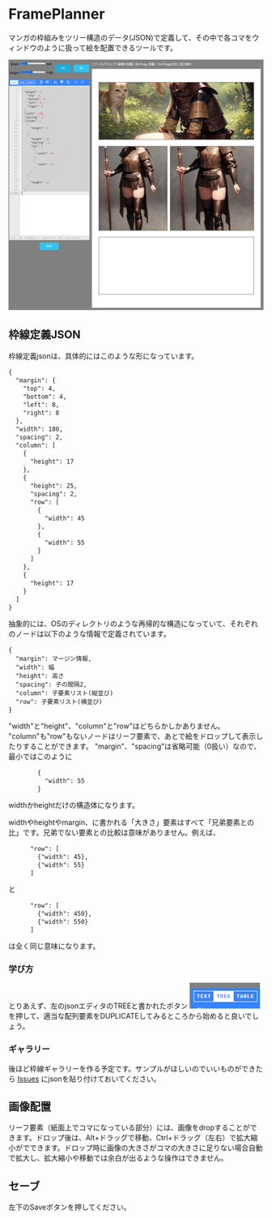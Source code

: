 # FramePlanner

マンガの枠組みをツリー構造のデータ(JSON)で定義して、その中で各コマをウィンドウのように扱って絵を配置できるツールです。

![TREE](/docs/doc2.png)

## 枠線定義JSON

枠線定義jsonは、具体的にはこのような形になっています。
```
{
  "margin": {
    "top": 4,
    "bottom": 4,
    "left": 8,
    "right": 8
  },
  "width": 180,
  "spacing": 2,
  "column": [
    {
      "height": 17
    },
    {
      "height": 25,
      "spacing": 2,
      "row": [
        {
          "width": 45
        },
        {
          "width": 55
        }
      ]
    },
    {
      "height": 17
    }
  ]
}
```

抽象的には、OSのディレクトリのような再帰的な構造になっていて、それぞれのノードは以下のような情報で定義されています。

```
{
  "margin": マージン情報,
  "width": 幅
  "height": 高さ
  "spacing": 子の間隔2,
  "column": 子要素リスト(縦並び)
  "row": 子要素リスト(横並び)
}
```

"width"と"height"、"column"と"row"はどちらかしかありません。
"column"も"row"もないノードはリーフ要素で、あとで絵をドロップして表示したりすることができます。
"margin"、"spacing"は省略可能（0扱い）なので、最小ではこのように
```
        {
          "width": 55
        }
```
widthかheightだけの構造体になります。


widthやheightやmargin、に書かれる「大きさ」要素はすべて「兄弟要素との比」です。兄弟でない要素との比較は意味がありません。例えば、

```
      "row": [
        {"width": 45},
        {"width": 55}
      ]
```
と
```
      "row": [
        {"width": 450},
        {"width": 550}
      ]
```

は全く同じ意味になります。

### 学び方

とりあえず、左のjsonエディタのTREEと書かれたボタン
![TREE](/docs/doc1.png)
を押して、適当な配列要素をDUPLICATEしてみるところから始めると良いでしょう。

### ギャラリー

後ほど枠線ギャラリーを作る予定です。サンプルがほしいのでいいものができたら
[Issues](https://github.com/jonigata/FramePlanner/issues/1)
にjsonを貼り付けておいてください。

## 画像配置

リーフ要素（紙面上でコマになっている部分）には、画像をdropすることができます。ドロップ後は、Alt+ドラッグで移動、Ctrl+ドラッグ（左右）で拡大縮小がでできます。ドロップ時に画像の大きさがコマの大きさに足りない場合自動で拡大し、拡大縮小や移動では余白が出るような操作はできません。

## セーブ

左下のSaveボタンを押してください。



